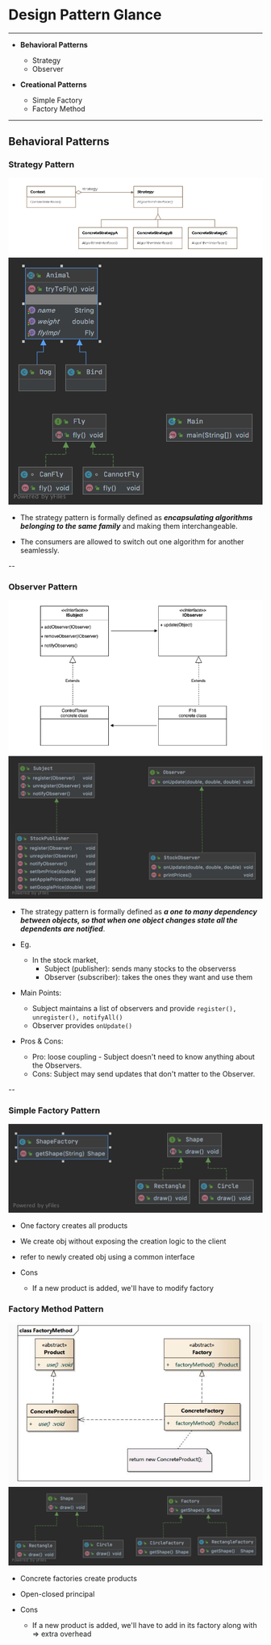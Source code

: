 # Design Pattern Glance

---
- **Behavioral Patterns**
	- Strategy
	- Observer

- **Creational Patterns**
	- Simple Factory
	- Factory Method

---

## Behavioral Patterns

### Strategy Pattern

![](./src/main/resources/img/strategy-definition.png)
![](./src/main/resources/img/strategy-uml.png)

- The strategy pattern is formally defined as ***encapsulating algorithms belonging to the same family*** and making them interchangeable. 

- The consumers are allowed to switch out one algorithm for another seamlessly.

--

### Observer Pattern

![](./src/main/resources/img/observer-definition.png)
![](./src/main/resources/img/observer-uml.png)

- The strategy pattern is formally defined as ***a one to many dependency between objects, so that when one object changes state all the dependents are notified***.

- Eg. 
	- In the stock market,
		- Subject (publisher): sends many stocks to the observerss
		- Observer (subscriber): takes the ones they want and use them

- Main Points:
	- Subject maintains a list of observers and provide `register(), unregister(), notifyAll()`
	- Observer provides `onUpdate()`

- Pros & Cons:
	- Pro: loose coupling - Subject doesn't need to know anything about the Observers.
	- Cons: Subject may send updates that don't matter to the Observer. 


--

### Simple Factory Pattern

![](./src/main/resources/img/simple-factory-uml.png)

- One factory creates all products
- We create obj without exposing the creation logic to the client
- refer to newly created obj using a common interface

-	Cons
	- If a new product is added, we'll have to modify factory


### Factory Method Pattern

![](./src/main/resources/img/factory-method-definition.png)
![](./src/main/resources/img/factory-method-uml.png)


- Concrete factories create products
- Open-closed principal

-	Cons
	- If a new product is added, we'll have to add in its factory along with => extra overhead